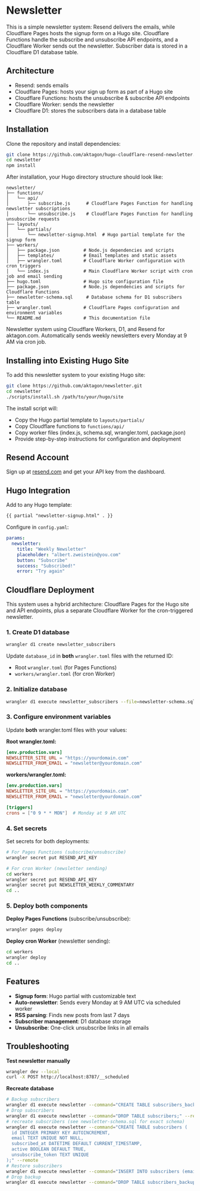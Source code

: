 # Newsletter

This is a simple newsletter system: Resend delivers the emails, while
Cloudflare Pages hosts the signup form on a Hugo site. Cloudflare Functions
handle the subscribe and unsubscribe API endpoints, and a Cloudflare Worker
sends out the newsletter. Subscriber data is stored in a Cloudflare D1 database
table.

## Architecture

- Resend: sends emails
- Cloudflare Pages: hosts your sign up form as part of a Hugo site
- Cloudflare Functions: hosts the unsubscribe & subscribe API endpoints
- Cloudflare Worker: sends the newsletter
- Cloudflare D1: stores the subscribers data in a database table

## Installation

Clone the repository and install dependencies:

```bash
git clone https://github.com/aktagon/hugo-cloudflare-resend-newsletter.git newsletter
cd newsletter
npm install
```

After installation, your Hugo directory structure should look like:

```
newsletter/
├── functions/
│   └── api/
│       ├── subscribe.js      # Cloudflare Pages Function for handling newsletter subscriptions
│       └── unsubscribe.js    # Cloudflare Pages Function for handling unsubscribe requests
├── layouts/
│   └── partials/
│       └── newsletter-signup.html  # Hugo partial template for the signup form
├── workers/
│   ├── package.json         # Node.js dependencies and scripts
│   ├── templates/           # Email templates and static assets
│   ├── wrangler.toml        # Cloudflare Worker configuration with cron triggers
│   └── index.js             # Main Cloudflare Worker script with cron job and email sending
├── hugo.toml                # Hugo site configuration file
├── package.json             # Node.js dependencies and scripts for Cloudflare Functions
├── newsletter-schema.sql     # Database schema for D1 subscribers table
├── wrangler.toml            # Cloudflare Pages configuration and environment variables
└── README.md                # This documentation file
```

Newsletter system using Cloudflare Workers, D1, and Resend for aktagon.com. Automatically sends weekly newsletters every Monday at 9 AM via cron job.

## Installing into Existing Hugo Site

To add this newsletter system to your existing Hugo site:

```bash
git clone https://github.com/aktagon/newsletter.git
cd newsletter
./scripts/install.sh /path/to/your/hugo/site
```

The install script will:

- Copy the Hugo partial template to `layouts/partials/`
- Copy Cloudflare functions to `functions/api/`
- Copy worker files (index.js, schema.sql, wrangler.toml, package.json)
- Provide step-by-step instructions for configuration and deployment

## Resend Account

Sign up at [resend.com](https://resend.com) and get your API key from the dashboard.

## Hugo Integration

Add to any Hugo template:

```html
{{ partial "newsletter-signup.html" . }}
```

Configure in `config.yaml`:

```yaml
params:
  newsletter:
    title: "Weekly Newsletter"
    placeholder: "albert.zweistein@you.com"
    button: "Subscribe"
    success: "Subscribed!"
    error: "Try again"
```

## Cloudflare Deployment

This system uses a hybrid architecture: Cloudflare Pages for the Hugo site and API endpoints, plus a separate Cloudflare Worker for the cron-triggered newsletter.

### 1. Create D1 database

```bash
wrangler d1 create newsletter_subscribers
```

Update `database_id` in **both** `wrangler.toml` files with the returned ID:
- Root `wrangler.toml` (for Pages Functions)  
- `workers/wrangler.toml` (for cron Worker)

### 2. Initialize database

```bash
wrangler d1 execute newsletter_subscribers --file=newsletter-schema.sql --remote
```

### 3. Configure environment variables

Update **both** wrangler.toml files with your values:

**Root wrangler.toml:**
```toml
[env.production.vars]
NEWSLETTER_SITE_URL = "https://yourdomain.com"
NEWSLETTER_FROM_EMAIL = "newsletter@yourdomain.com"
```

**workers/wrangler.toml:**
```toml
[env.production.vars]
NEWSLETTER_SITE_URL = "https://yourdomain.com"
NEWSLETTER_FROM_EMAIL = "newsletter@yourdomain.com"

[triggers]
crons = ["0 9 * * MON"]  # Monday at 9 AM UTC
```

### 4. Set secrets

Set secrets for both deployments:

```bash
# For Pages Functions (subscribe/unsubscribe)
wrangler secret put RESEND_API_KEY

# For cron Worker (newsletter sending)  
cd workers
wrangler secret put RESEND_API_KEY
wrangler secret put NEWSLETTER_WEEKLY_COMMENTARY
cd ..
```

### 5. Deploy both components

**Deploy Pages Functions** (subscribe/unsubscribe):
```bash
wrangler pages deploy
```

**Deploy cron Worker** (newsletter sending):
```bash
cd workers
wrangler deploy
cd ..
```

## Features

- **Signup form**: Hugo partial with customizable text
- **Auto-newsletter**: Sends every Monday at 9 AM UTC via scheduled worker
- **RSS parsing**: Finds new posts from last 7 days
- **Subscriber management**: D1 database storage
- **Unsubscribe**: One-click unsubscribe links in all emails

## Troubleshooting

**Test newsletter manually**

```bash
wrangler dev --local
curl -X POST http://localhost:8787/__scheduled
```

**Recreate database**

```bash
# Backup subscribers
wrangler d1 execute newsletter --command="CREATE TABLE subscribers_backup AS SELECT * FROM subscribers;" --remote
# Drop subscribers
wrangler d1 execute newsletter --command="DROP TABLE subscribers;" --remote
# recreate subscribers (see newsletter-schema.sql for exact schema)
wrangler d1 execute newsletter --command="CREATE TABLE subscribers (
  id INTEGER PRIMARY KEY AUTOINCREMENT,
  email TEXT UNIQUE NOT NULL,
  subscribed_at DATETIME DEFAULT CURRENT_TIMESTAMP,
  active BOOLEAN DEFAULT TRUE,
  unsubscribe_token TEXT UNIQUE
);" --remote
# Restore subscribers
wrangler d1 execute newsletter --command="INSERT INTO subscribers (email, subscribed_at, active) SELECT email, subscribed_at, active FROM subscribers_backup;" --remote
# Drop backup
wrangler d1 execute newsletter --command="DROP TABLE subscribers_backup;" --remote
```
